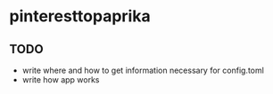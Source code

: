 # pinteresttopaprika

## TODO

- write where and how to get information necessary for config.toml
- write how app works